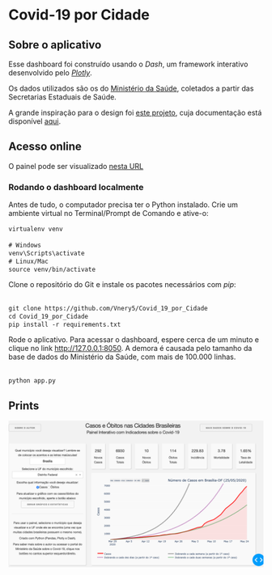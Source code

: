 # Covid-19 por Cidade

## Sobre o aplicativo
Esse dashboard foi construído usando o *Dash*, um framework interativo desenvolvido pelo [*Plotly*](https://plot.ly/). 

Os dados utilizados são os do [Ministério da Saúde](https://covid.saude.gov.br), coletados a partir das Secretarias Estaduais de Saúde.

A grande inspiração para o design foi [este projeto](https://dash-gallery.plotly.host/dash-oil-and-gas/), cuja documentação está disponível [aqui](https://github.com/plotly/dash-sample-apps/tree/master/apps/dash-oil-and-gas).

## Acesso online

O painel pode ser visualizado [nesta URL](dadoscovid19.herokuapp.com)

### Rodando o dashboard localmente

Antes de tudo, o computador precisa ter o Python instalado.
Crie um ambiente virtual no Terminal/Prompt de Comando e ative-o:
```
virtualenv venv

# Windows
venv\Scripts\activate
# Linux/Mac
source venv/bin/activate

```

Clone o repositório do Git e instale os pacotes necessários com *pip*:

```

git clone https://github.com/Vnery5/Covid_19_por_Cidade
cd Covid_19_por_Cidade
pip install -r requirements.txt

```

Rode o aplicativo. Para acessar o dashboard, espere cerca de um minuto e clique no link http://127.0.0.1:8050. A demora é causada pelo tamanho da base de dados do Ministério da Saúde, com mais de 100.000 linhas.

```

python app.py

```

## Prints

![screenshot](Prints/FotoDashCovid.png)
